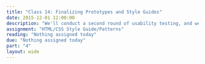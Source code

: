 ```yaml
---
title: "Class 14: Finalizing Prototypes and Style Guides"
date: 2015-12-01 12:00:00
description: "We'll conduct a second round of usability testing, and we'll finalize our content templates and pattern libraries based on testing feedback.  We'll have a special guest speaker during class!"
assignment: "HTML/CSS Style Guide/Patterns"
reading: "Nothing assigned today"
due: "Nothing assigned today"
part: "4"
layout: wide
---
```


